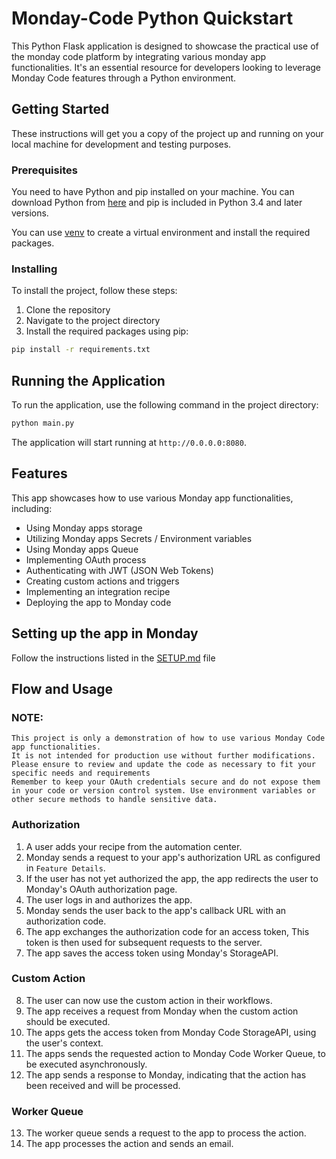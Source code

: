 # Monday-Code Python Quickstart

This Python Flask application is designed to showcase the practical use of the monday code platform by integrating
various monday app functionalities.
It's an essential resource for developers looking to leverage Monday Code features through a Python environment.

## Getting Started

These instructions will get you a copy of the project up and running on your local machine for development and testing
purposes.

### Prerequisites

You need to have Python and pip installed on your machine.
You can download Python from [here](https://www.python.org/downloads/) and pip is included in Python 3.4 and later
versions.

You can use [venv](https://packaging.python.org/en/latest/guides/installing-using-pip-and-virtual-environments/) to
create a virtual environment and install the required packages.

### Installing

To install the project, follow these steps:

1. Clone the repository
2. Navigate to the project directory
3. Install the required packages using pip:

```bash
pip install -r requirements.txt
```

## Running the Application

To run the application, use the following command in the project directory:

```bash
python main.py
```

The application will start running at `http://0.0.0.0:8080`.

## Features

This app showcases how to use various Monday app functionalities, including:

* Using Monday apps storage
* Utilizing Monday apps Secrets / Environment variables
* Using Monday apps Queue
* Implementing OAuth process
* Authenticating with JWT (JSON Web Tokens)
* Creating custom actions and triggers
* Implementing an integration recipe
* Deploying the app to Monday code

## Setting up the app in Monday

Follow the instructions listed in the [SETUP.md](SETUP.md) file

## Flow and Usage

### NOTE:

    This project is only a demonstration of how to use various Monday Code app functionalities.
    It is not intended for production use without further modifications.
    Please ensure to review and update the code as necessary to fit your specific needs and requirements
    Remember to keep your OAuth credentials secure and do not expose them in your code or version control system. Use environment variables or other secure methods to handle sensitive data.

### Authorization

1. A user adds your recipe from the automation center.
2. Monday sends a request to your app's authorization URL as configured in `Feature Details`.
3. If the user has not yet authorized the app, the app redirects the user to Monday's OAuth authorization page.
4. The user logs in and authorizes the app.
5. Monday sends the user back to the app's callback URL with an authorization code.
6. The app exchanges the authorization code for an access token, This token is then used for subsequent requests to the
   server.
7. The app saves the access token using Monday's StorageAPI.

### Custom Action

8. The user can now use the custom action in their workflows.
9. The app receives a request from Monday when the custom action should be executed.
10. The apps gets the access token from Monday Code StorageAPI, using the user's context.
11. The apps sends the requested action to Monday Code Worker Queue, to be executed asynchronously.
12. The app sends a response to Monday, indicating that the action has been received and will be processed.

### Worker Queue

13. The worker queue sends a request to the app to process the action.
14. The app processes the action and sends an email.
